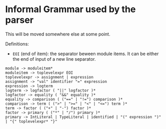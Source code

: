 # Informal Grammar used by the parser

This will be moved somewhere else at some point.

Definitions:
- `EOI` (end of item): the separator beween module items. It can be either the end of input of a new line separator.

```
module -> moduleitem*
moduleitem -> toplevelexpr EOI
toplevelexpr -> assignment | expression
assignment -> "val" identifier "=" expression
expression -> logterm
logterm -> logfactor ( "||" logfactor )*
logfactor -> equality ( "&&" equality )*
equality -> comparison ( ("==" | "!=") comparison )*
comparison -> term ( (">" | ">=" | "<" | "<=") term )*
term -> factor ( ("+" | "-") factor )*
factor -> primary ( ("*" | "/") primary )*
primary -> IntLiteral | TypeLiteral | identified | "(" expression ")" | "{" toplevelexpr* "}"

```
